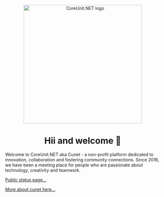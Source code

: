 <p align="center">
 <img alt="CoreUnit.NET logo" src="https://github.com/CoreUnitNET/CoreUnitNET/blob/main/colored-cunet-logo-black.gif?raw=true" width="384px">
</p>

<h1 align="center">Hii and welcome 👋</h1>

Welcome to CoreUnit.NET aka Cunet - a non-profit platform dedicated to innovation, collaboration and fostering community connections. Since 2016, we have been a meeting place for people who are passionate about technology, creativity and teamwork.

[Public status page...](https://status.coreunit.net)

[More about cunet here...](https://coreunit.net/about/)
